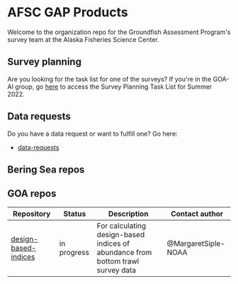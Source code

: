 # AFSC GAP Products
Welcome to the organization repo for the Groundfish Assessment Program's survey team at the Alaska Fisheries Science Center. 

## Survey planning
Are you looking for the task list for one of the surveys? If you're in the GOA-AI group, go [here](https://github.com/orgs/afsc-gap-products/projects/3) to access the Survey Planning Task List for Summer 2022.

## Data requests
Do you have a data request or want to fulfill one? Go here:

* [data-requests](https://github.com/afsc-gap-products/data-requests)

## Bering Sea repos

## GOA repos
| Repository        | Status           | Description | Contact author  |
| ------------- |-------------| -----|-----|
| [design-based-indices](https://github.com/afsc-gap-products/design-based-indices)      | in progress | For calculating design-based indices of abundance from bottom trawl survey data   | @MargaretSiple-NOAA |
